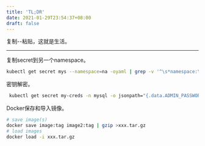 ```yaml
---
title: 'TL;DR'
date: 2021-01-29T23:54:37+08:00
draft: false
---
```


复制--粘贴，这就是生活。

---

复制secret到另一个namespace。

```sh
kubectl get secret mys --namespace=na -oyaml | grep -v '^\s*namespace:\s' | kubectl apply --namespace=nb -f -
```

密钥解密。

```sh
 kubectl get secret my-creds -n mysql -o jsonpath="{.data.ADMIN_PASSWORD}" | base64 --decode
```

Docker保存和导入镜像。

```sh
# save image(s)
docker save image:tag image2:tag | gzip >xxx.tar.gz
# load images
docker load -i xxx.tar.gz
```
